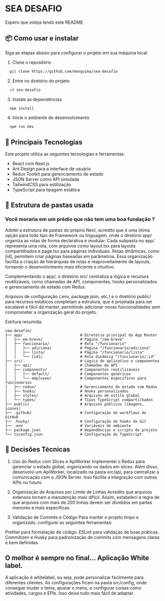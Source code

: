 # SEA DESAFIO

Espero que esteja lendo este README

## 📦 Como usar e instalar

Siga as etapas abaixo para configurar o projeto em sua máquina local:

1. Clone o repositório

```bash
  git clone https://github.com/manguima/sea-desafio
```

2. Entre no diretório do projeto

```bash
  cd sea-desafio
```

3. Instale as dependências

```bash
  npm install
```

4. Inicie o ambiente de desenvolvimento

```bash
  npm run dev
```

## 🚀 Principais Tecnologias

Este projeto utiliza as seguintes tecnologias e ferramentas:

- React com Next.js
- Ant Design para a interface de usuário
- Redux Toolkit para gerenciamento de estado
- JSON Server como API simulada
- TailwindCSS para estilização
- TypeScript para tipagem estática

## 📂 Estrutura de pastas usada

### Você moraria em um prédio que não tem uma boa fundação ?

Adotei a estrutura de pastas do próprio Next, acredito que é uma ótima opção para todo tipo de Framework ou linguagem, onde o diretório app/ organiza as rotas de forma declarativa e modular. Cada subpasta no app/ representa uma rota, com arquivos como layout.tsx para layouts compartilhados e page.tsx para páginas individuais. Rotas dinâmicas, como [id], permitem criar páginas baseadas em parâmetros. Essa organização facilita a criação de hierarquias de rotas e reaproveitamento de layouts, tornando o desenvolvimento mais eficiente e intuitivo.

Complementando o app/, o diretório src/ centraliza a lógica e recursos reutilizáveis, como chamadas de API, componentes, hooks personalizados e gerenciamento de estado com Redux.

Arquivos de configuração (.env, package.json, etc.) e o diretório public/ para recursos estáticos completam a estrutura, que é projetada para ser escalável e fácil de manter, permitindo adicionar novas funcionalidades sem comprometer a organização geral do projeto.

Estrtura resumida:

```
sea-desafio/
├── app/                          # Diretório principal do App Router
│   ├── em-breve/                 # Página "/em-breve"
│   ├── funcionario/              # Rota "/funcionario"
│   │   ├── adiciona/             # Página "/funcionario/adiciona"
│   │   ├── lista/                # Página "/funcionario/lista"
│   │   └── [id]/                 # Rota dinâmica "/funcionario/:id"
├── src/                          # Lógica do aplicativo e componentes
│   ├── api/                      # Chamadas de API
│   ├── components/               # Componentes reutilizáveis
│   │   ├── default/              # Componentes genéricos
│   │   └── employee/             # Componentes específicos para funcionários
│   ├── redux/                    # Gerenciamento de estado com Redux
│   ├── hooks/                    # Hooks personalizados
│   ├── styles/                   # Arquivos de estilo global
│   └── types/                    # Tipos TypeScript compartilhados
├── public/                       # Arquivos públicos (imagens, ícones)
├── .github/                      # Configuração de workflows do GitHub
├── .husky/                       # Configuração de hooks do Git
├── .env                          # Variáveis de ambiente
├── package.json                  # Dependências e scripts do projeto
└── tsconfig.json                 # Configuração do TypeScript
```

## 🧠 Decisões Técnicas

1. Uso do Redux com Slices e ApiWorker
   Implementei o Redux para gerenciar o estado global, organizando os dados em slices. Além disso, desenvolvi um ApiWorker, localizado na pasta src/api, para centralizar a comunicação com o JSON Server. Isso facilita a integração com outras APIs no futuro.

2. Organização de Arquivos por Limite de Linhas
   Acredito que arquivos extensos tornam a manutenção mais difícil. Assim, estabeleci a regra de que arquivos com mais de 200 linhas devem ser divididos em partes menores e mais específicas.

3. Validação de Commits e Código
   Para manter o projeto limpo e organizado, configurei as seguintes ferramentas:

Prettier para formatação de código.
ESLint para validação de boas práticas.
Commitizen e Husky para padronização de commits com mensagens claras e bem definidas.

## O melhor é sempre no final... Aplicação White label.

A aplicação é whitelabel, ou seja, pode personalizar facilmente para diferentes clientes. As configurações ficam na pasta src/config, onde consegue mudar o tema, ajustar o menu, e configurar coisas como atividades, cargos e EPIs. Isso deixa tudo mais fácil de adaptar.
